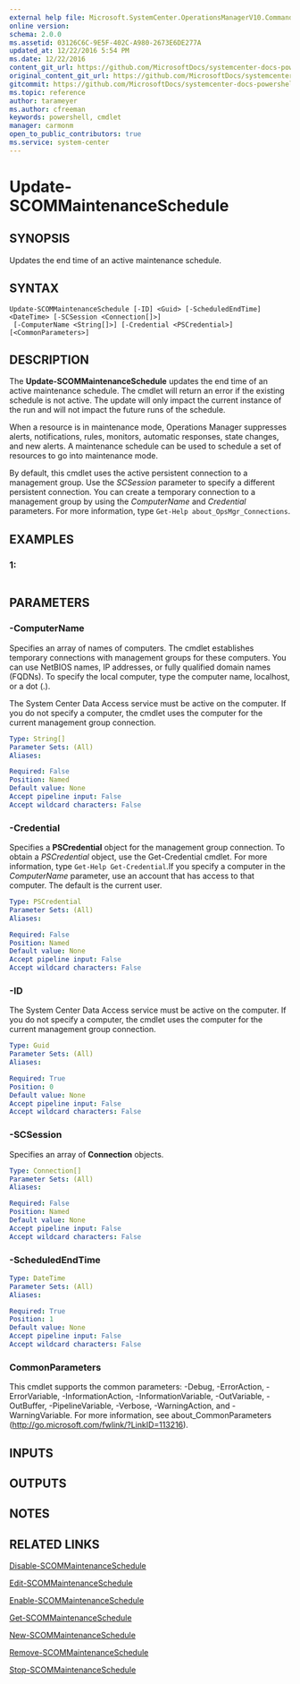 ```yaml
---
external help file: Microsoft.SystemCenter.OperationsManagerV10.Commands.dll-Help.xml
online version: 
schema: 2.0.0
ms.assetid: 03126C6C-9E5F-402C-A980-2673E6DE277A
updated_at: 12/22/2016 5:54 PM
ms.date: 12/22/2016
content_git_url: https://github.com/MicrosoftDocs/systemcenter-docs-powershell/blob/live/systemcenter-cmdlets/SystemCenter2016/OperationsManager/vlatest/Update-SCOMMaintenanceSchedule.md
original_content_git_url: https://github.com/MicrosoftDocs/systemcenter-docs-powershell/blob/live/systemcenter-cmdlets/SystemCenter2016/OperationsManager/vlatest/Update-SCOMMaintenanceSchedule.md
gitcommit: https://github.com/MicrosoftDocs/systemcenter-docs-powershell/blob/17c3a51bd892aad46c731d9f381f0704b4815004/systemcenter-cmdlets/SystemCenter2016/OperationsManager/vlatest/Update-SCOMMaintenanceSchedule.md
ms.topic: reference
author: tarameyer
ms.author: cfreeman
keywords: powershell, cmdlet
manager: carmonm
open_to_public_contributors: true
ms.service: system-center
---
```


# Update-SCOMMaintenanceSchedule

## SYNOPSIS
Updates the end time of an active maintenance schedule.

## SYNTAX

```
Update-SCOMMaintenanceSchedule [-ID] <Guid> [-ScheduledEndTime] <DateTime> [-SCSession <Connection[]>]
 [-ComputerName <String[]>] [-Credential <PSCredential>] [<CommonParameters>]
```

## DESCRIPTION
The **Update-SCOMMaintenanceSchedule** updates the end time of an active maintenance schedule.
The cmdlet will return an error if the existing schedule is not active.
The update will only impact the current instance of the run and will not impact the future runs of the schedule.

When a resource is in maintenance mode, Operations Manager suppresses alerts, notifications, rules, monitors, automatic responses, state changes, and new alerts.
A maintenance schedule can be used to schedule a set of resources to go into maintenance mode.

By default, this cmdlet uses the active persistent connection to a management group.
Use the *SCSession* parameter to specify a different persistent connection.
You can create a temporary connection to a management group by using the *ComputerName* and *Credential* parameters.
For more information, type `Get-Help about_OpsMgr_Connections`.

## EXAMPLES

### 1:
```

```

## PARAMETERS

### -ComputerName
Specifies an array of names of computers.
The cmdlet establishes temporary connections with management groups for these computers.
You can use NetBIOS names, IP addresses, or fully qualified domain names (FQDNs).
To specify the local computer, type the computer name, localhost, or a dot (.).

The System Center Data Access service must be active on the computer.
If you do not specify a computer, the cmdlet uses the computer for the current management group connection.

```yaml
Type: String[]
Parameter Sets: (All)
Aliases: 

Required: False
Position: Named
Default value: None
Accept pipeline input: False
Accept wildcard characters: False
```

### -Credential
Specifies a **PSCredential** object for the management group connection.
To obtain a *PSCredential* object, use the Get-Credential cmdlet.
For more information, type `Get-Help Get-Credential`.If you specify a computer in the *ComputerName* parameter, use an account that has access to that computer.
The default is the current user.

```yaml
Type: PSCredential
Parameter Sets: (All)
Aliases: 

Required: False
Position: Named
Default value: None
Accept pipeline input: False
Accept wildcard characters: False
```

### -ID
The System Center Data Access service must be active on the computer.
If you do not specify a computer, the cmdlet uses the computer for the current management group connection.

```yaml
Type: Guid
Parameter Sets: (All)
Aliases: 

Required: True
Position: 0
Default value: None
Accept pipeline input: False
Accept wildcard characters: False
```

### -SCSession
Specifies an array of **Connection** objects.

```yaml
Type: Connection[]
Parameter Sets: (All)
Aliases: 

Required: False
Position: Named
Default value: None
Accept pipeline input: False
Accept wildcard characters: False
```

### -ScheduledEndTime
```yaml
Type: DateTime
Parameter Sets: (All)
Aliases: 

Required: True
Position: 1
Default value: None
Accept pipeline input: False
Accept wildcard characters: False
```

### CommonParameters
This cmdlet supports the common parameters: -Debug, -ErrorAction, -ErrorVariable, -InformationAction, -InformationVariable, -OutVariable, -OutBuffer, -PipelineVariable, -Verbose, -WarningAction, and -WarningVariable. For more information, see about_CommonParameters (http://go.microsoft.com/fwlink/?LinkID=113216).

## INPUTS

## OUTPUTS

## NOTES

## RELATED LINKS

[Disable-SCOMMaintenanceSchedule](xref:SystemCenter2016/OperationsManager/vlatest/Disable-SCOMMaintenanceSchedule.md)

[Edit-SCOMMaintenanceSchedule](xref:SystemCenter2016/OperationsManager/vlatest/Edit-SCOMMaintenanceSchedule.md)

[Enable-SCOMMaintenanceSchedule](xref:SystemCenter2016/OperationsManager/vlatest/Enable-SCOMMaintenanceSchedule.md)

[Get-SCOMMaintenanceSchedule](xref:SystemCenter2016/OperationsManager/vlatest/Get-SCOMMaintenanceSchedule.md)

[New-SCOMMaintenanceSchedule](xref:SystemCenter2016/OperationsManager/vlatest/New-SCOMMaintenanceSchedule.md)

[Remove-SCOMMaintenanceSchedule](xref:SystemCenter2016/OperationsManager/vlatest/Remove-SCOMMaintenanceSchedule.md)

[Stop-SCOMMaintenanceSchedule](xref:SystemCenter2016/OperationsManager/vlatest/Stop-SCOMMaintenanceSchedule.md)

